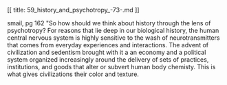 [[
title: 59_history_and_psychotropy_-73-.md
]]

smail, pg 162 "So how should we think about history through the lens of
psychotropy? For reasons that lie deep in our biological history, the human
central nervous system is highly sensitive to the wash of neurotransmitters
that comes from everyday experiences and interactions. The advent of
civilization and sedentism brought with it a an economy and a political system
organized increasingly around the delivery of sets of practices, institutions,
and goods that alter or subvert human body chemisty. This is what gives
civilizations their color and texture.
